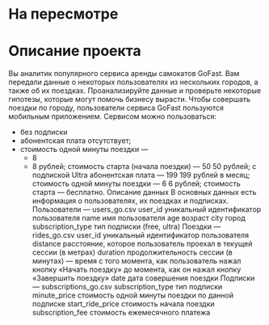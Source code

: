 # На пересмотре


# Описание проекта
Вы аналитик популярного сервиса аренды самокатов GoFast. Вам передали данные о некоторых пользователях из нескольких городов, а также об их поездках. Проанализируйте данные и проверьте некоторые гипотезы, которые могут помочь бизнесу вырасти.
Чтобы совершать поездки по городу, пользователи сервиса GoFast пользуются мобильным приложением. Сервисом можно пользоваться:
* без подписки
* абонентская плата отсутствует;
* стоимость одной минуты поездки — 
     * 8
     * 8 рублей;
стоимость старта (начала поездки) — 
50
50 рублей;
с подпиской Ultra
абонентская плата — 
199
199 рублей в месяц;
стоимость одной минуты поездки — 
6
6 рублей;
стоимость старта — бесплатно.
Описание данных
В основных данных есть информация о пользователях, их поездках и подписках.
Пользователи — users_go.csv
user_id	уникальный идентификатор пользователя
name	имя пользователя
age	возраст
city	город
subscription_type	тип подписки (free, ultra)
Поездки — rides_go.csv
user_id	уникальный идентификатор пользователя
distance	расстояние, которое пользователь проехал в текущей сессии (в метрах)
duration	продолжительность сессии (в минутах) — время с того момента, как пользователь нажал кнопку «Начать поездку» до момента, как он нажал кнопку «Завершить поездку»
date	дата совершения поездки
Подписки — subscriptions_go.csv
subscription_type	тип подписки
minute_price	стоимость одной минуты поездки по данной подписке
start_ride_price	стоимость начала поездки
subscription_fee	стоимость ежемесячного платежа
